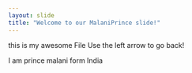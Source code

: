 ```yaml
---
layout: slide
title: "Welcome to our MalaniPrince slide!"
---
```

this is my awesome File
Use the left arrow to go back!

I am prince malani form India